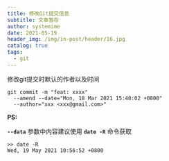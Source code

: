 ```yaml
---
title: 修改Git提交信息
subtitle: 文章暂存
author: systemime
date: 2021-05-19
header_img: /img/in-post/header/16.jpg
catalog: true
tags:
  - git
---
```

修改git提交时默认的作者以及时间

<!-- more -->


```shell
git commit -m "feat: xxxx"
  --amend --date="Mon, 18 Mar 2021 15:40:02 +0800"
  --author="xxx <xxx@gmail.com>"
```


**PS:**

**`--data`** 参数中内容建议使用 **`date -R`** 命令获取

```shell
>> date -R
Wed, 19 May 2021 10:56:52 +0800
```
